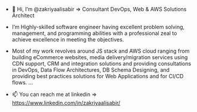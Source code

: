 - 👋 Hi, I’m @zakriyaalisabir => Consultant DevOps, Web & AWS Solutions Architect
- I’m Highly-skilled software engineer having excellent problem solving, management, and programming abilities with a professional zeal to achieve excellence in meeting the objectives.
- Most of my work revolves around JS stack and AWS cloud ranging from building eCommerce websites, media delivery/migration services using CDN support, CRM and integration solutions and providing consultations in DevOps, Data Flow Architectures, DB Schema Designing, and providing best practices solutions for Web Applications and for CI/CD flows. ...

- 📫 You can reach me at linkedin => https://www.linkedin.com/in/zakriyaalisabir/ 

<!---
zakriyaalisabir/zakriyaalisabir is a ✨ special ✨ repository because its `README.md` (this file) appears on your GitHub profile.
You can click the Preview link to take a look at your changes.
--->
